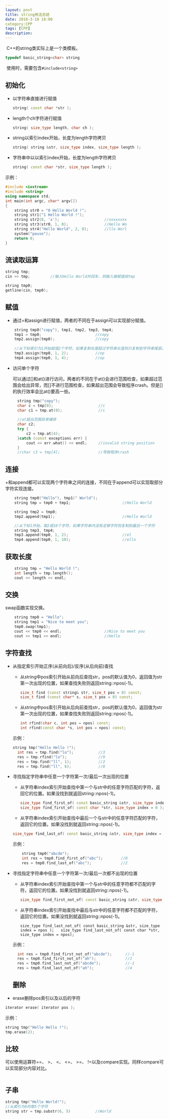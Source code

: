 ```yaml
---
layout: post
title: string用法总结
date: 2018-3-18 18:00
category:CPP
tags: [CPP]
description: 
---
```


​	C++的string类实际上是一个类模板。

```C++
typedef basic_string<char> string
```

​	使用时，需要包含```#include<string>```

## 初始化

- 以字符串直接进行赋值

  ```C++
  string( const char *str );
  ```

- length个ch字符进行赋值

  ```C++
  string( size_type length, char ch );
  ```

- string以索引index开始，长度为length字符拷贝

  ```C++
  string( string &str, size_type index, size_type length );
  ```

- 字符串中以以索引index开始，长度为length字符拷贝

  ```C++
  string( const char *str, size_type length );
  ```

示例：

```C++
#include <iostream>
#include <string>
using namespace std;
int main(int argc, char* argv[])
{
	string str0 = "0 Hello World !";
	string str1("1 Hello World !");
	string str2(8, 'x');					//xxxxxxxx
	string str3(str0, 1, 8);				//Hello Wo
    string str4("Hello World", 2, 8);		//llo Worl
	system("pause");
	return 0;
}
```

## 流读取运算

```C++
string tmp;
cin >> tmp;			//输入Hello World并回车，则输入被赋值给tmp

string tmp0;
getline(cin, tmp0);
```

## 赋值

- 通过=和assign进行赋值，两者的不同在于assign可以实现部分赋值。

```C++
	string tmp0("copy"), tmp1, tmp2, tmp3, tmp4;
	tmp1 = tmp0;						//copy
	tmp2.assign(tmp0);					//copy
	
	//从下标索引为1开始赋值2个字符，如果复制长度超过字符串长度则只复制到字符串尾部。
	tmp3.assign(tmp0, 1, 2);			//op
	tmp4.assign(tmp0, 1, 4);			//op
```

- 访问单个字符

  可以通过[]和at()进行访问，两者的不同在于at()会进行范围检查，如果超过范围会给出异常，而[]不进行范围检查，如果超出范围会导致程序crash。但是[]的执行效率会比at()要高一些。

  ```C++
  	string tmp("copy");
  	char c = tmp[0];					//c
  	char c1 = tmp.at(0);				//c
  	
  	//at超出范围异常捕获
  	char c2;			
  	try {
  		c2 = tmp.at(4);
  	}catch (const exception& err) {
  		cout << err.what() << endl;		//invalid string position
  	}
  	//char c3 = tmp[4];					//导致程序crash
  ```

## 连接

+和append都可以实现两个字符串之间的连接，不同在于append可以实现取部分字符实现连接。

```C++
	string tmp0("Hello"), tmp1(" World");
	string tmp = tmp0 + tmp1;						//Hello World

	string tmp2 = tmp0;
	tmp2.append(tmp1);								//Hello World

	//从下标1开始，取2或10个字符，如果字符串内没有足够字符则复制到最后一个字符
	string tmp3, tmp4;
	tmp3.append(tmp0, 1, 2);						//el
	tmp4.append(tmp0, 1, 10);						//ello
```

## 获取长度

```C++
	string tmp = "Hello World !";
	int length = tmp.length();
	cout << length << endl;
```

## 交换

swap函数实现交换。

```C++
	string tmp0 = "Hello";
	string tmp1 = "Nice to meet you";
	tmp0.swap(tmp1);
	cout << tmp0 << endl;					//Nice to meet you
	cout << tmp1 << endl;					//Hello
```

## 字符查找

- 从指定索引开始正序(从前向后)/反序(从后向前)查找

  - 从string中pos索引开始从前向后查找str，pos的默认值为0，返回值为str第一次出现的位置，如果查找失败则返回string::npos(-1)。

    ```C++
    size_t find (const string& str, size_t pos = 0) const;
    size_t find (const char* s, size_t pos = 0) const;
    ```

  - 从string中pos索引开始从后向前查找str，pos的默认值为0，返回值为str第一次出现的位置，如果查找失败则返回string::npos(-1)。

    ```C++
    int rfind(char c, int pos = npos) const;
    int rfind(const char *s, int pos = npos) const;
    ```

  示例：

  ```C++
  string tmp("Hello Hello !");
  	int res = tmp.find("lo");			//3
  	res = tmp.rfind("lo");				//9
  	res = tmp.find("ll", 1);			//2
  	res = tmp.find("ll", 6);			//8
  ```

- 寻找指定字符串中任意一个字符第一次/最后一次出现的位置

  - 从字符串index索引开始查找中第一个与str中的任意字符匹配的字符，返回它的位置。如果没找到就返回string::npos(-1)。

    ```C++
    size_type find_first_of( const basic_string &str, size_type index = 0 );
    size_type find_first_of( const char *str, size_type index = 0 ); 
    ```

  -  从字符串index索引开始查找中最后一个与str中的任意字符匹配的字符，返回它的位置。如果没找到就返回string::npos(-1)。

    ```C++
  size_type find_last_of( const basic_string &str, size_type index = npos );   size_type find_last_of( const char *str, size_type index = npos );
    ```

    示例：

    ```C++
    	string tmp0("abcde");
    	int res = tmp0.find_first_of("abc");		//0
    	res = tmp0.find_last_of("abc");				//2
    ```

- 寻找指定字符串中任意一个字符第一次/最后一次都不出现的位置

  - 从字符串index索引开始查找中第一个与str中的任意字符都不匹配的字符，返回它的位置。如果没找到就返回string::npos(-1)。

    ```C++
    size_type find_first_not_of( const basic_string &str, size_type index = 0 );   size_type find_first_not_of( const char *str, size_type index = 0 );
    ```

  - 从字符串index索引开始查找中最后与str中的任意字符都不匹配的字符，返回它的位置。如果没找到就返回string::npos(-1)。

    ```
    size_type find_last_not_of( const basic_string &str, size_type index = npos );   size_type find_last_not_of( const char *str, size_type index = npos);
    ```

  示例：

  ```C++
  	int res = tmp0.find_first_not_of("abcde");		//-1
  	res = tmp0.find_first_not_of("ah");				//1
  	res = tmp0.find_last_not_of("abcde");			//-1
  	res = tmp0.find_last_not_of("ah");				//4
  ```

  ## 删除
- erase删除pos索引以及以后的字符

```C++
iterator erase( iterator pos );
```

示例：

```C++
string tmp("Hello Hello !");
tmp.erase(2);	
```

## 比较

可以使用运算符==、 >、 <、 <=、 >=、 !=以及compare实现。同样compare可以实现部分内容对比。

```

```

## 子串

```C++
string tmp("Hello World!");
//从索引为6的取5个字符
string str = tmp.substr(6, 5)			//World
```





